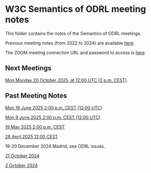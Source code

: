 # W3C Semantics of ODRL meeting notes

This folder contains the notes of the Semantics of ODRL meetings.

Previous meeting notes (from 2022 to 2024) are available [here](https://www.w3.org/community/odrl/wiki/Formal_Semantics_for_ODRL)

The ZOOM meeting connection URL and password to access is [here](https://lists.w3.org/Archives/Member/internal-odrl/2020May/0000.html) 

## Next Meetings 

[Mon Monday 20 October 2025, at 12:00 UTC (2 p.m. CEST)](meeting-2025-10-20.md).

## Past Meeting Notes
[Mon 16 June 2025 2:00 p.m. CEST (12:00 UTC)](meeting-2025-06-27.md)

[Mon 9 June 2025 2:00 p.m. CEST (12:00 UTC)](meeting-2025-06-09.md)

[19 May 2025 2:00 p.m. CEST](meeting-2025-05-19.md)

[28 April 2025 12:00 CEST](meeting-2025-04-28.md)

19-20 December 2024 Madrid, see ODRL issues.

[21 October 2024](meeting-2024-10-21.md)

[2 October 2024](meeting-2024-10-07.md)

